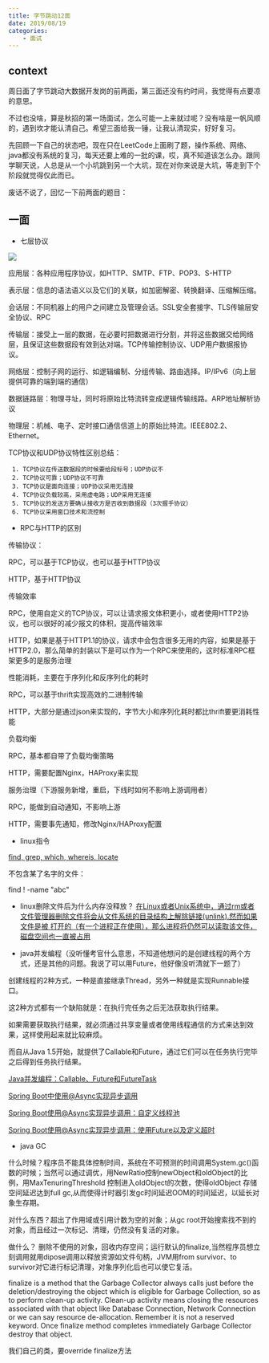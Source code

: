 ```yaml
---
title: 字节跳动12面
date: 2019/08/19
categories: 
    - 面试
---
```


## context
周日面了字节跳动大数据开发岗的前两面，第三面还没有约时间，我觉得有点要凉的意思。

不过也没啥，算是秋招的第一场面试，怎么可能一上来就过呢？没有啥是一帆风顺的，遇到坎才能认清自己。希望三面给我一锤，让我认清现实，好好复习。

先回顾一下自己的状态吧，现在只在LeetCode上面刷了题，操作系统、网络、java都没有系统的复习，每天还要上难的一批的课，哎，真不知道该怎么办。跟同学聊天说，人总是从一个小坑跳到另一个大坑，现在对你来说是大坑，等走到下个阶段就觉得仅此而已。

废话不说了，回忆一下前两面的题目：

## 一面

* 七层协议

![](https://puui.qpic.cn/fans_admin/0/3_1601981367_1566441221101/0)

应用层：各种应用程序协议，如HTTP、SMTP、FTP、POP3、S-HTTP

表示层：信息的语法语义以及它们的关联，如加密解密、转换翻译、压缩解压缩。

会话层：不同机器上的用户之间建立及管理会话。SSL安全套接字、TLS传输层安全协议、RPC

传输层：接受上一层的数据，在必要时把数据进行分割，并将这些数据交给网络层，且保证这些数据段有效到达对端。TCP传输控制协议、UDP用户数据报协议。

网络层：控制子网的运行、如逻辑编制、分组传输、路由选择。IP/IPv6（向上层提供可靠的端到端的通信）

数据链路层：物理寻址，同时将原始比特流转变成逻辑传输线路。ARP地址解析协议

物理层：机械、电子、定时接口通信信道上的原始比特流。IEEE802.2、Ethernet。

TCP协议和UDP协议特性区别总结：

     1. TCP协议在传送数据段的时候要给段标号；UDP协议不
     2. TCP协议可靠；UDP协议不可靠
     3. TCP协议是面向连接；UDP协议采用无连接
     4. TCP协议负载较高，采用虚电路；UDP采用无连接
     5. TCP协议的发送方要确认接收方是否收到数据段（3次握手协议）
     6. TCP协议采用窗口技术和流控制
     
* RPC与HTTP的区别

传输协议：

RPC，可以基于TCP协议，也可以基于HTTP协议

HTTP，基于HTTP协议

传输效率

RPC，使用自定义的TCP协议，可以让请求报文体积更小，或者使用HTTP2协议，也可以很好的减少报文的体积，提高传输效率

HTTP，如果是基于HTTP1.1的协议，请求中会包含很多无用的内容，如果是基于HTTP2.0，那么简单的封装以下是可以作为一个RPC来使用的，这时标准RPC框架更多的是服务治理

性能消耗，主要在于序列化和反序列化的耗时

RPC，可以基于thrift实现高效的二进制传输

HTTP，大部分是通过json来实现的，字节大小和序列化耗时都比thrift要更消耗性能

负载均衡

RPC，基本都自带了负载均衡策略

HTTP，需要配置Nginx，HAProxy来实现

服务治理（下游服务新增，重启，下线时如何不影响上游调用者）

RPC，能做到自动通知，不影响上游

HTTP，需要事先通知，修改Nginx/HAProxy配置

* linux指令

[find, grep, which, whereis, locate](https://blog.csdn.net/wzzfeitian/article/details/40985549)

不包含某了名字的文件：

find ! -name "abc"

* linux删除文件后为什么内存没释放？
[在Linux或者Unix系统中，通过rm或者文件管理器删除文件将会从文件系统的目录结构上解除链接(unlink).然而如果文件是被
  打开的（有一个进程正在使用），那么进程将仍然可以读取该文件，磁盘空间也一直被占用](https://blog.csdn.net/wyzxg/article/details/4971843)
  

* java并发编程（没听懂考官什么意思，不知道他想问的是创建线程的两个方式，还是其他的问题。我说了可以用Future，他好像没听清就下一题了）

创建线程的2种方式，一种是直接继承Thread，另外一种就是实现Runnable接口。

这2种方式都有一个缺陷就是：在执行完任务之后无法获取执行结果。

如果需要获取执行结果，就必须通过共享变量或者使用线程通信的方式来达到效果，这样使用起来就比较麻烦。

而自从Java 1.5开始，就提供了Callable和Future，通过它们可以在任务执行完毕之后得到任务执行结果。

[Java并发编程：Callable、Future和FutureTask](https://www.cnblogs.com/dolphin0520/p/3949310.html)

[Spring Boot中使用@Async实现异步调用](http://blog.didispace.com/springbootasync/)

[Spring Boot使用@Async实现异步调用：自定义线程池](http://blog.didispace.com/springbootasync-2/)

[Spring Boot使用@Async实现异步调用：使用Future以及定义超时](http://blog.didispace.com/springbootasync-4/)

* java GC

什么时候？程序员不能具体控制时间，系统在不可预测的时间调用System.gc()函数的时候；当然可以通过调优，用NewRatio控制newObject和oldObject的比例，用MaxTenuringThreshold 控制进入oldObject的次数，使得oldObject 存储空间延迟达到full gc,从而使得计时器引发gc时间延迟OOM的时间延迟，以延长对象生存期。 

对什么东西？超出了作用域或引用计数为空的对象；从gc root开始搜索找不到的对象，而且经过一次标记、清理，仍然没有复活的对象。

做什么？ 删除不使用的对象，回收内存空间；运行默认的finalize,当然程序员想立刻调用就用dipose调用以释放资源如文件句柄，JVM用from survivor、to survivor对它进行标记清理，对象序列化后也可以使它复活。

finalize is a method that the Garbage Collector always calls just before the deletion/destroying the object which is eligible for Garbage Collection, so as to perform clean-up activity. Clean-up activity means closing the resources associated with that object like Database Connection, Network Connection or we can say resource de-allocation. Remember it is not a reserved keyword.
Once finalize method completes immediately Garbage Collector destroy that object.

我们自己的类，要override finalize方法         
         